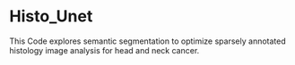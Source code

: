 # Histo_Unet
This Code explores semantic segmentation to optimize sparsely annotated histology image analysis for head and neck cancer.
